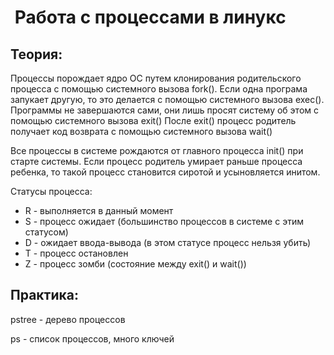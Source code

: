 #  Работа с процессами в линукс

## Теория:
Процессы порождает ядро ОС путем клонирования родительского процесса с помощью системного вызова fork(). Если одна програма запукает другую, то это делается с помощью системного вызова exec(). Программы не завершаются сами, они лишь просят систему об этом с помощью системного вызова exit()
После exit() процесс родитель получает код возврата с помощью системного вызова wait() 

Все процессы в системе рождаются от главного процесса init() при старте системы.
Если процесс родитель умирает раньше процесса ребенка, то такой процесс становится сиротой и усыновляется инитом.

Статусы процесса:

- R - выполняется в данный момент 
- S - процесс ожидает (большинство процессов в системе с этим статусом)
- D - ожидает ввода-вывода (в этом статусе процесс нельзя убить)
- T - процесс остановлен
- Z - процесс зомби (состояние между exit() и wait())

## Практика:
pstree - дерево процессов

ps - список процессов, много ключей

